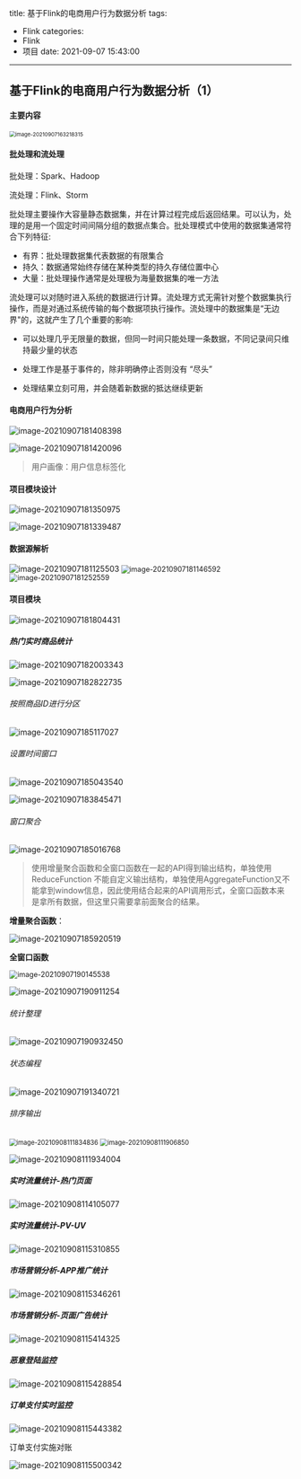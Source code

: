 title: 基于Flink的电商用户行为数据分析
tags:

  - Flink
categories:
  - Flink
  - 项目
date: 2021-09-07 15:43:00
---

## 基于Flink的电商用户行为数据分析（1）



#### **主要内容**

<img src="基于Flink的电商用户行为数据分析/image-20210907163218315-16310035485911.png" alt="image-20210907163218315" style="zoom:67%;" />

#### **批处理和流处理**



批处理：Spark、Hadoop

流处理：Flink、Storm

批处理主要操作大容量静态数据集，并在计算过程完成后返回结果。可以认为，处理的是用一个固定时间间隔分组的数据点集合。批处理模式中使用的数据集通常符合下列特征:

* 有界：批处理数据集代表数据的有限集合
* 持久：数据通常始终存储在某种类型的持久存储位置中心
* 大量：批处理操作通常是处理极为海量数据集的唯一方法

流处理可以对随时进入系统的数据进行计算。流处理方式无需针对整个数据集执行操作，而是对通过系统传输的每个数据项执行操作。流处理中的数据集是“无边界"的，这就产生了几个重要的影响:

* 可以处理几乎无限量的数据，但同一时间只能处理一条数据，不同记录间只维持最少量的状态

* 处理工作是基于事件的，除非明确停止否则没有 “尽头”

* 处理结果立刻可用，并会随着新数据的抵达继续更新

  

#### 电商用户行为分析



![image-20210907181408398](基于Flink的电商用户行为数据分析/image-20210907181408398.png)



![image-20210907181420096](基于Flink的电商用户行为数据分析/image-20210907181420096.png)

> 用户画像：用户信息标签化



#### 项目模块设计

 

![image-20210907181350975](基于Flink的电商用户行为数据分析/image-20210907181350975.png)



![image-20210907181339487](基于Flink的电商用户行为数据分析/image-20210907181339487.png)



#### 数据源解析



<img src="基于Flink的电商用户行为数据分析/image-20210907181125503.png" alt="image-20210907181125503"  />





<img src="基于Flink的电商用户行为数据分析/image-20210907181146592.png" alt="image-20210907181146592" style="zoom:90%;" />

<img src="基于Flink的电商用户行为数据分析/image-20210907181252559.png" alt="image-20210907181252559" style="zoom:90%;" />



#### 项目模块



![image-20210907181804431](基于Flink的电商用户行为数据分析/image-20210907181804431.png)





#####  热门实时商品统计



![image-20210907182003343](基于Flink的电商用户行为数据分析/image-20210907182003343.png)



![image-20210907182822735](基于Flink的电商用户行为数据分析/image-20210907182822735.png)



###### 按照商品ID进行分区



![image-20210907185117027](基于Flink的电商用户行为数据分析/image-20210907185117027.png)



###### 设置时间窗口

![image-20210907185043540](基于Flink的电商用户行为数据分析/image-20210907185043540.png)

![image-20210907183845471](基于Flink的电商用户行为数据分析/image-20210907183845471.png)



###### 窗口聚合



![image-20210907185016768](基于Flink的电商用户行为数据分析/image-20210907185016768.png)

> 使用增量聚合函数和全窗口函数在一起的API得到输出结构，单独使用ReduceFunction 不能自定义输出结构，单独使用AggregateFunction又不能拿到window信息，因此使用结合起来的API调用形式，全窗口函数本来是拿所有数据，但这里只需要拿前面聚合的结果。

**增量聚合函数**：

![image-20210907185920519](基于Flink的电商用户行为数据分析/image-20210907185920519.png)

**全窗口函数**

<img src="基于Flink的电商用户行为数据分析/image-20210907190145538.png" alt="image-20210907190145538" style="zoom:90%;" />

![image-20210907190911254](基于Flink的电商用户行为数据分析/image-20210907190911254.png)



###### 统计整理



![image-20210907190932450](基于Flink的电商用户行为数据分析/image-20210907190932450.png)

###### 状态编程



![image-20210907191340721](基于Flink的电商用户行为数据分析/image-20210907191340721.png)

###### 排序输出

<img src="基于Flink的电商用户行为数据分析/image-20210908111834836.png" alt="image-20210908111834836" style="zoom:80%;" />

<img src="基于Flink的电商用户行为数据分析/image-20210908111906850.png" alt="image-20210908111906850" style="zoom:80%;" />

![image-20210908111934004](基于Flink的电商用户行为数据分析/image-20210908111934004.png)

##### 实时流量统计-热门页面



![image-20210908114105077](基于Flink的电商用户行为数据分析/image-20210908114105077.png)



##### 实时流量统计-PV-UV



![image-20210908115310855](基于Flink的电商用户行为数据分析/image-20210908115310855.png)

##### 市场营销分析-APP推广统计

![image-20210908115346261](基于Flink的电商用户行为数据分析/image-20210908115346261.png)



##### 市场营销分析-页面广告统计



![image-20210908115414325](基于Flink的电商用户行为数据分析/image-20210908115414325.png)



##### 恶意登陆监控

![image-20210908115428854](基于Flink的电商用户行为数据分析/image-20210908115428854.png)



##### 订单支付实时监控

![image-20210908115443382](基于Flink的电商用户行为数据分析/image-20210908115443382.png)



订单支付实施对账

![image-20210908115500342](基于Flink的电商用户行为数据分析/image-20210908115500342.png)











